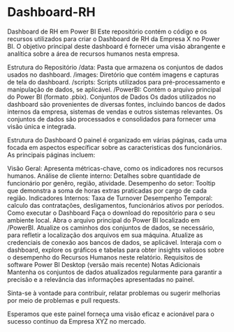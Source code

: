 # Dashboard-RH
Dashboard de RH em Power BI
Este repositório contém o código e os recursos utilizados para criar o Dashboard de RH da Empresa X no Power BI. O objetivo principal deste dashboard é fornecer uma visão abrangente e analítica sobre a área de recursos humanos nesta empresa.

Estrutura do Repositório
/data: Pasta que armazena os conjuntos de dados usados ​​no dashboard.
/images: Diretório que contém imagens e capturas de tela do dashboard.
/scripts: Scripts utilizados para pré-processamento e manipulação de dados, se aplicável.
/PowerBI: Contém o arquivo principal do Power BI (formato .pbix).
Conjuntos de Dados
Os dados utilizados no dashboard são provenientes de diversas fontes, incluindo bancos de dados internos da empresa, sistemas de vendas e outros sistemas relevantes. Os conjuntos de dados são processados ​​e consolidados para fornecer uma visão única e integrada.

Estrutura do Dashboard
O painel é organizado em várias páginas, cada uma focada em aspectos específicar sobre as caracteristicas dos funcionários. As principais páginas incluem:

Visão Geral: Apresenta métricas-chave, como os indicadores nos recursos humanos.
Análise de cliente interno: Detalhes sobre quantidade de funcionário por genêro, região, atividade.
Desempenho do setor: Tooltip que demonstra a soma de horas extras praticadas por cargo de cada região.
Indicadores Internos: Taxa de Turnover
Desempenho Temporal: calculo das contratações, desligamentos, funcionários ativos por períodos.
Como executar o Dashboard
Faça o download do repositório para o seu ambiente local.
Abra o arquivo principal do Power BI localizado em /PowerBI.
Atualize os caminhos dos conjuntos de dados, se necessário, para refletir a localização dos arquivos em sua máquina.
Atualize as credenciais de conexão aos bancos de dados, se aplicável.
Interaja com o dashboard, explore os gráficos e tabelas para obter insights valiosos sobre o desempenho do Recursos Humanos neste relatório.
Requisitos de software
Power BI Desktop (versão mais recente)
Notas Adicionais
Mantenha os conjuntos de dados atualizados regularmente para garantir a precisão e a relevância das informações apresentadas no painel.

Sinta-se à vontade para contribuir, relatar problemas ou sugerir melhorias por meio de problemas e pull requests.

Esperamos que este painel forneça uma visão eficaz e acionável para o sucesso contínuo da Empresa XYZ no mercado.
